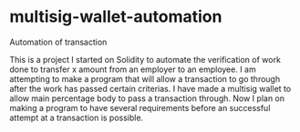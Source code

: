 # multisig-wallet-automation
Automation of transaction

This is a project I started on Solidity to automate the verification of work done to transfer x amount from an employer to an employee.
I am attempting to make a program that will allow a transaction to go through after the work has passed certain criterias. 
I have made a multisig wallet to allow main percentage body to pass a transaction through.
Now I plan on making a program to have several requirements before an successful attempt at a transaction is possible.
